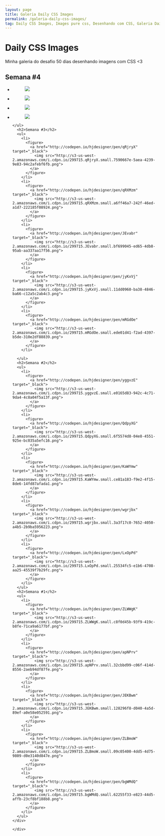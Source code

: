 ```yaml
---
layout: page
title: Galeria Daily CSS Images
permalink: /galeria-daily-css-images/
tag: Daily CSS Images, Images pure css, Desenhando com CSS, Galeria Daily CSS Images
---
```


<div class="page-content daily">
  <div class="page-center">
    <h1>Daily CSS Images</h1>
    <p>Minha galeria do desafio 50 dias desenhando imagens com CSS <3</p>
    <div class="box-semanas">
    <h2>Semana #4</h2>
    <ul>
      <li>
        <figure>
          <a href="http://codepen.io/hjdesigner/pen/pROGwj" target="_black">
            <img src="http://s3-us-west-2.amazonaws.com/i.cdpn.io/299715.pROGwj.small.213e46fd-8778-4a98-a53b-f5bb4257a9b6.png">
          </a>
        </figure>
      </li>
      <li>
        <figure>
          <a href="http://codepen.io/hjdesigner/pen/PWxEWb" target="_black">
            <img src="http://s3-us-west-2.amazonaws.com/i.cdpn.io/299715.PWxEWb.small.62f27410-0a7a-453e-a18b-b6620f696034.png">
          </a>
        </figure>
      </li>
      <li>
        <figure>
          <a href="http://codepen.io/hjdesigner/pen/apPzag" target="_black">
            <img src="http://s3-us-west-2.amazonaws.com/i.cdpn.io/299715.apPzag.small.4a3ab6f8-91b2-4763-9e3a-05cd8eb6db85.png">
          </a>
        </figure>
      </li>
      <li>
        <figure>
          <a href="http://codepen.io/hjdesigner/pen/NdeawO" target="_black">
            <img src="http://s3-us-west-2.amazonaws.com/i.cdpn.io/299715.NdeawO.small.17c17af0-b78d-4ae0-85a0-7b88c3bb0ba0.png">
          </a>
        </figure>
      </li>

    </ul>
      <h2>Semana #3</h2>
      <ul>
        <li>
          <figure>
            <a href="http://codepen.io/hjdesigner/pen/qRjryX" target="_black">
              <img src="http://s3-us-west-2.amazonaws.com/i.cdpn.io/299715.qRjryX.small.7590667e-5aea-4239-9e83-94c2afebf6fb.png">
            </a>
          </figure>
        </li>
        <li>
          <figure>
            <a href="http://codepen.io/hjdesigner/pen/qRXMzm" target="_black">
              <img src="http://s3-us-west-2.amazonaws.com/i.cdpn.io/299715.qRXMzm.small.a6ff46a7-242f-46ed-a1d7-222185f08924.png">
            </a>
          </figure>
        </li>
        <li>
          <figure>
            <a href="http://codepen.io/hjdesigner/pen/JEvabr" target="_black">
              <img src="http://s3-us-west-2.amazonaws.com/i.cdpn.io/299715.JEvabr.small.bf699045-ed65-4db8-95ab-aa337aa17f56.png">
            </a>
          </figure>
        </li>
        <li>
          <figure>
            <a href="http://codepen.io/hjdesigner/pen/jyKxVj" target="_black">
              <img src="http://s3-us-west-2.amazonaws.com/i.cdpn.io/299715.jyKxVj.small.11dd0960-ba38-4846-ba66-c12a5c2ab4c3.png">
            </a>
          </figure>
        </li>
        <li>
          <figure>
            <a href="http://codepen.io/hjdesigner/pen/mRGdOe" target="_black">
              <img src="http://s3-us-west-2.amazonaws.com/i.cdpn.io/299715.mRGdOe.small.ede01d41-f2ad-4397-b5de-310e2df88839.png">
            </a>
          </figure>
        </li>

      </ul>
      <h2>Semana #2</h2>
      <ul>
        <li>
          <figure>
            <a href="http://codepen.io/hjdesigner/pen/yggvzE" target="_black">
              <img src="http://s3-us-west-2.amazonaws.com/i.cdpn.io/299715.yggvzE.small.e0165d83-942c-4c71-9da4-4c8a04f5a13f.png">
            </a>
          </figure>
        </li>
        <li>
          <figure>
            <a href="http://codepen.io/hjdesigner/pen/QdpyXG" target="_black">
              <img src="http://s3-us-west-2.amazonaws.com/i.cdpn.io/299715.QdpyXG.small.6f5574d8-04e8-4551-925e-bc035a5efc16.png">
            </a>
          </figure>
        </li>
        <li>
          <figure>
            <a href="http://codepen.io/hjdesigner/pen/KaWYmw" target="_black">
              <img src="http://s3-us-west-2.amazonaws.com/i.cdpn.io/299715.KaWYmw.small.ce81a183-f9e2-4f15-8de6-14fd87afada1.png">
            </a>
          </figure>
        </li>
        <li>
          <figure>
            <a href="http://codepen.io/hjdesigner/pen/wgrjbx" target="_black">
              <img src="http://s3-us-west-2.amazonaws.com/i.cdpn.io/299715.wgrjbx.small.3a3f17c0-7652-4050-a4b5-2b9ba5956223.png">
            </a>
          </figure>
        </li>
        <li>
          <figure>
            <a href="http://codepen.io/hjdesigner/pen/LxOpPd" target="_black">
              <img src="http://s3-us-west-2.amazonaws.com/i.cdpn.io/299715.LxOpPd.small.25534fc5-e1b6-4708-aa25-45539f7b29fc.png">
            </a>
          </figure>
        </li>
      </ul>
      <h2>Semana #1</h2>
      <ul>
        <li>
          <figure>
            <a href="http://codepen.io/hjdesigner/pen/ZLWWgK" target="_black">
              <img src="http://s3-us-west-2.amazonaws.com/i.cdpn.io/299715.ZLWWgK.small.c8f0d45b-93f9-419c-b8fe-71ca9a6177bf.png">
            </a>
          </figure>
        </li>
        <li>
          <figure>
            <a href="http://codepen.io/hjdesigner/pen/apNPrv" target="_black">
              <img src="http://s3-us-west-2.amazonaws.com/i.cdpn.io/299715.apNPrv.small.32cbbd99-c06f-414d-8556-2aeb94df87fe.png">
            </a>
          </figure>
        </li>
        <li>
          <figure>
            <a href="http://codepen.io/hjdesigner/pen/JEKBwm" target="_black">
              <img src="http://s3-us-west-2.amazonaws.com/i.cdpn.io/299715.JEKBwm.small.128296f8-d040-4a5d-89ef-a0e58e052591.png">
            </a>
          </figure>
        </li>
        <li>
          <figure>
            <a href="http://codepen.io/hjdesigner/pen/ZLBmoW" target="_black">
              <img src="http://s3-us-west-2.amazonaws.com/i.cdpn.io/299715.ZLBmoW.small.09c05400-4dd5-4d75-9809-d0e3140d847e.png">
            </a>
          </figure>
        </li>
        <li>
          <figure>
            <a href="http://codepen.io/hjdesigner/pen/bgWMdQ" target="_black">
              <img src="http://s3-us-west-2.amazonaws.com/i.cdpn.io/299715.bgWMdQ.small.62255f33-e823-44d5-affb-23cf8bf188b8.png">
            </a>
          </figure>
        </li>
      </ul>
    </div>

	</div>
</div>
